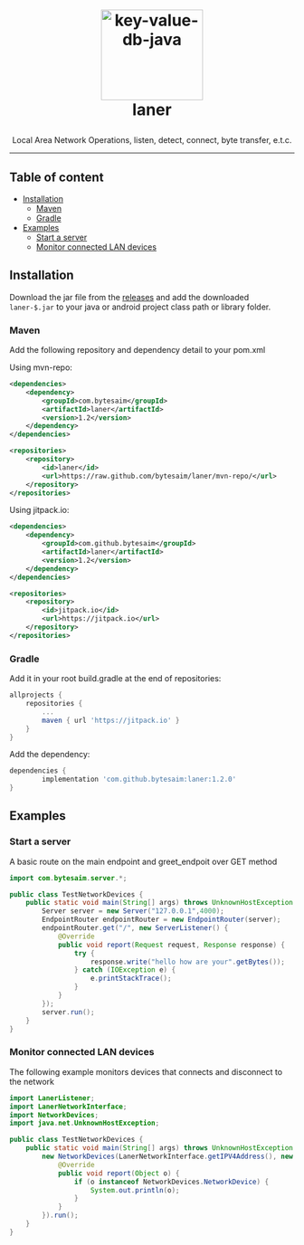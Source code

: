 # <p style="text-align: center;" align="center"><img src="https://github.com/keyvaluedb/keyvaluedb.github.io/raw/master/icons/key-value-db-java.png" alt="key-value-db-java" style="width:180px;height:160px;" width="180" height="160" /><br /> laner</p>

<p style="text-align: center;" align="center">Local Area Network Operations, listen, detect, connect, byte transfer, e.t.c.</p>

___

## Table of content
- [Installation](#installation)
    - [Maven](#maven)
    - [Gradle](#gradle)
- [Examples](#examples)
    - [Start a server](#start-a-server)
    - [Monitor connected LAN devices](#monitor-connected-lan-devices)
    
## Installation

Download the jar file from the [releases](https://github.com/bytesaim/laner/releases) and add the downloaded `laner-$.jar` to your java or android project class path or library folder.

### Maven 

Add the following repository and dependency detail to your pom.xml

Using mvn-repo:

```xml
<dependencies>
    <dependency>
        <groupId>com.bytesaim</groupId>
        <artifactId>laner</artifactId>
        <version>1.2</version>
    </dependency>
</dependencies>

<repositories>
    <repository>
        <id>laner</id>
        <url>https://raw.github.com/bytesaim/laner/mvn-repo/</url>
    </repository>
</repositories>
```

Using jitpack.io:

```xml
<dependencies>
    <dependency>
        <groupId>com.github.bytesaim</groupId>
        <artifactId>laner</artifactId>
        <version>1.2</version>
    </dependency>
</dependencies>

<repositories>
    <repository>
        <id>jitpack.io</id>
        <url>https://jitpack.io</url>
    </repository>
</repositories>
```

### Gradle

Add it in your root build.gradle at the end of repositories:

```gradle
allprojects {
    repositories {
        ...
        maven { url 'https://jitpack.io' }
    }
}
```
Add the dependency:

```gradle
dependencies {
        implementation 'com.github.bytesaim:laner:1.2.0'
}
```

## Examples

### Start a server

A basic route on the main endpoint and greet_endpoit over GET method

```java
import com.bytesaim.server.*;

public class TestNetworkDevices {
    public static void main(String[] args) throws UnknownHostException {
        Server server = new Server("127.0.0.1",4000);
        EndpointRouter endpointRouter = new EndpointRouter(server);
        endpointRouter.get("/", new ServerListener() {
            @Override
            public void report(Request request, Response response) {
                try {
                    response.write("hello how are your".getBytes());
                } catch (IOException e) {
                    e.printStackTrace();
                }
            }
        });
        server.run();
    }
}
```

### Monitor connected LAN devices

The following example monitors devices that connects and disconnect to the network 

```java
import LanerListener;
import LanerNetworkInterface;
import NetworkDevices;
import java.net.UnknownHostException;

public class TestNetworkDevices {
    public static void main(String[] args) throws UnknownHostException {
        new NetworkDevices(LanerNetworkInterface.getIPV4Address(), new LanerListener() {
            @Override
            public void report(Object o) {
                if (o instanceof NetworkDevices.NetworkDevice) {
                    System.out.println(o);
                }
            }
        }).run();
    }
}
```